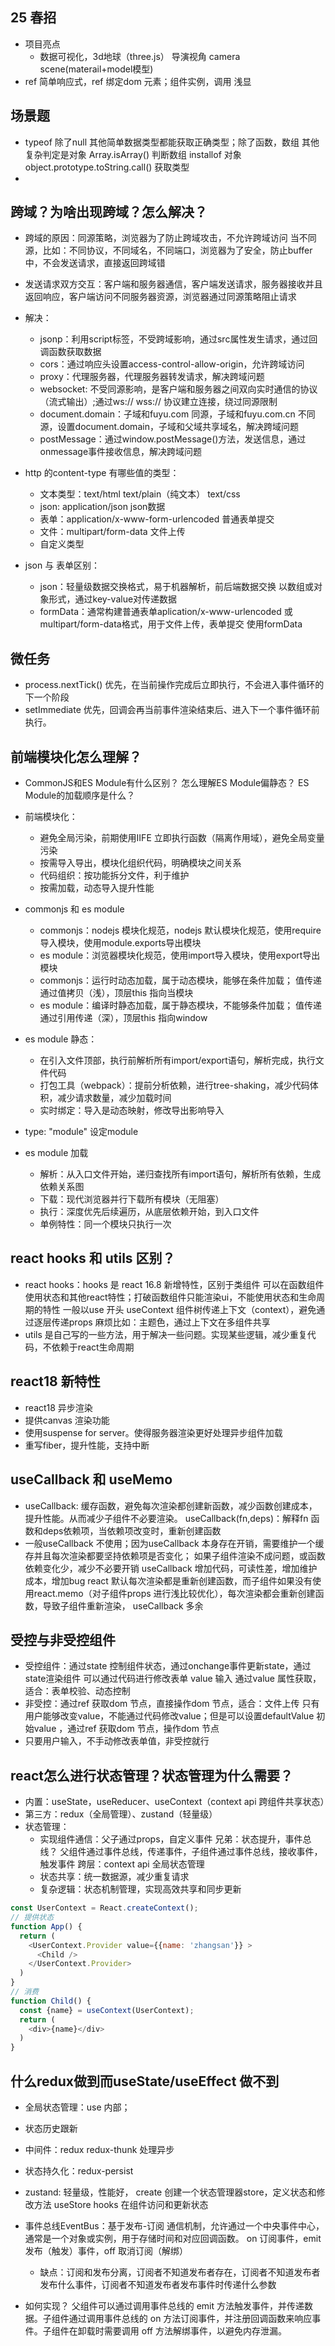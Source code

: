## 25 春招
- 项目亮点
  - 数据可视化，3d地球（three.js）
    导演视角 camera scene(materail+model模型)
- ref 简单响应式，ref 绑定dom 元素；组件实例，调用
  浅显

## 场景题
- typeof 除了null 其他简单数据类型都能获取正确类型；除了函数，数组 其他复杂判定是对象 
  Array.isArray() 判断数组
  installof 对象
  object.prototype.toString.call() 获取类型
- 
## 跨域？为啥出现跨域？怎么解决？
- 跨域的原因：同源策略，浏览器为了防止跨域攻击，不允许跨域访问
  当不同源，比如：不同协议，不同域名，不同端口，浏览器为了安全，防止buffer中，不会发送请求，直接返回跨域错
- 发送请求双方交互：客户端和服务器通信，客户端发送请求，服务器接收并且返回响应，客户端访问不同服务器资源，浏览器通过同源策略阻止请求
- 解决：
  - jsonp：利用script标签，不受跨域影响，通过src属性发生请求，通过回调函数获取数据
  - cors：通过响应头设置access-control-allow-origin，允许跨域访问
  - proxy：代理服务器，代理服务器转发请求，解决跨域问题
  - websocket: 不受同源影响，是客户端和服务器之间双向实时通信的协议（流式输出）;通过ws:// wss:// 协议建立连接，绕过同源限制
  - document.domain：子域和fuyu.com 同源，子域和fuyu.com.cn 不同源，设置document.domain，子域和父域共享域名，解决跨域问题
  - postMessage：通过window.postMessage()方法，发送信息，通过onmessage事件接收信息，解决跨域问题

- http 的content-type 有哪些值的类型：
  - 文本类型：text/html text/plain（纯文本） text/css
  - json: application/json json数据
  - 表单：application/x-www-form-urlencoded 普通表单提交
  - 文件：multipart/form-data 文件上传
  - 自定义类型

- json 与 表单区别：
  - json：轻量级数据交换格式，易于机器解析，前后端数据交换
    以数组或对象形式，通过key-value对传递数据
  - formData：通常构建普通表单aplication/x-www-urlencoded 或 multipart/form-data格式，用于文件上传，表单提交
    使用formData
    
## 微任务
- process.nextTick() 优先，在当前操作完成后立即执行，不会进入事件循环的下一个阶段
- setImmediate 优先，回调会再当前事件渲染结束后、进入下一个事件循环前执行。

## 前端模块化怎么理解？
- CommonJS和ES Module有什么区别？
  怎么理解ES Module偏静态？
  ES Module的加载顺序是什么？

- 前端模块化：
  - 避免全局污染，前期使用IIFE 立即执行函数（隔离作用域），避免全局变量污染
  - 按需导入导出，模块化组织代码，明确模块之间关系
  - 代码组织：按功能拆分文件，利于维护
  - 按需加载，动态导入提升性能

- commonjs 和 es module
  - commonjs：nodejs 模块化规范，nodejs 默认模块化规范，使用require导入模块，使用module.exports导出模块
  - es module：浏览器模块化规范，使用import导入模块，使用export导出模块
  - commonjs：运行时动态加载，属于动态模块，能够在条件加载；
    值传递通过值拷贝（浅），顶层this 指向当模块
  - es module：编译时静态加载，属于静态模块，不能够条件加载；
    值传递通过引用传递（深），顶层this 指向window

- es module 静态：
  - 在引入文件顶部，执行前解析所有import/export语句，解析完成，执行文件代码
  - 打包工具（webpack）：提前分析依赖，进行tree-shaking，减少代码体积，减少请求数量，减少加载时间
  - 实时绑定：导入是动态映射，修改导出影响导入

- type: "module" 设定module
- es module 加载
  - 解析：从入口文件开始，递归查找所有import语句，解析所有依赖，生成依赖关系图
  - 下载：现代浏览器并行下载所有模块（无阻塞）
  - 执行：深度优先后续遍历，从底层依赖开始，到入口文件
  - 单例特性：同一个模块只执行一次

## react hooks 和 utils 区别？
- react hooks：hooks 是 react 16.8 新增特性，区别于类组件
  可以在函数组件使用状态和其他react特性；打破函数组件只能渲染ui，不能使用状态和生命周期的特性
  一般以use 开头
  useContext 组件树传递上下文（context），避免通过逐层传递props 麻烦比如：主题色，通过上下文在多组件共享
- utils 是自己写的一些方法，用于解决一些问题。实现某些逻辑，减少重复代码，不依赖于react生命周期
## react18 新特性
- react18 异步渲染
- 提供canvas 渲染功能
- 使用suspense for server。使得服务器渲染更好处理异步组件加载
- 重写fiber，提升性能，支持中断

## useCallback 和 useMemo 
- useCallback: 缓存函数，避免每次渲染都创建新函数，减少函数创建成本，提升性能。从而减少子组件不必要渲染。
  useCallback(fn,deps)：解释fn 函数和deps依赖项，当依赖项改变时，重新创建函数
- 一般useCallback 不使用；因为useCallback 本身存在开销，需要维护一个缓存并且每次渲染都要坚持依赖项是否变化；
  如果子组件渲染不成问题，或函数依赖变化少，减少不必要开销
  useCallback 增加代码，可读性差，增加维护成本，增加bug
  react 默认每次渲染都是重新创建函数，而子组件如果没有使用react.memo（对子组件props 进行浅比较优化），每次渲染都会重新创建函数，导致子组件重新渲染，
  useCallback 多余

## 受控与非受控组件
- 受控组件：通过state 控制组件状态，通过onchange事件更新state，通过state渲染组件
  可以通过代码进行修改表单 value 输入
  通过value 属性获取，适合：表单校验、动态控制
- 非受控：通过ref 获取dom 节点，直接操作dom 节点，适合：文件上传
  只有用户能够改变value，不能通过代码修改value；但是可以设置defaultValue 初始value ，通过ref 获取dom 节点，操作dom 节点
- 只要用户输入，不手动修改表单值，非受控就行

## react怎么进行状态管理？状态管理为什么需要？
- 内置：useState，useReducer、useContext（context api 跨组件共享状态）
- 第三方：redux（全局管理）、zustand（轻量级）
- 状态管理：
  - 实现组件通信：父子通过props，自定义事件
    兄弟：状态提升，事件总线？ 父组件通过事件总线，传递事件，子组件通过事件总线，接收事件，触发事件
    跨层：context api 全局状态管理
  - 状态共享：统一数据源，减少重复请求
  - 复杂逻辑：状态机制管理，实现高效共享和同步更新
```js
const UserContext = React.createContext();
// 提供状态
function App() {
  return (
    <UserContext.Provider value={{name: 'zhangsan'}} >
      <Child />
    </UserContext.Provider>
  )
}
// 消费
function Child() {
  const {name} = useContext(UserContext);
  return (
    <div>{name}</div>
  )
}
```

## 什么redux做到而useState/useEffect 做不到
- 全局状态管理：use 内部；
- 状态历史跟新
- 中间件：redux redux-thunk 处理异步
- 状态持久化：redux-persist

- zustand: 轻量级，性能好，
  create 创建一个状态管理器store，定义状态和修改方法
  useStore hooks 在组件访问和更新状态

- 事件总线EventBus：基于发布-订阅 通信机制，允许通过一个中央事件中心，通常是一个对象或实例，用于存储时间和对应回调函数。
  on 订阅事件，emit 发布（触发）事件，off 取消订阅（解绑）
  - 缺点：订阅和发布分离，订阅者不知道发布者存在，订阅者不知道发布者发布什么事件，订阅者不知道发布者发布事件时传递什么参数
- 如何实现？
  父组件可以通过调用事件总线的 emit 方法触发事件，并传递数据。子组件通过调用事件总线的 on 方法订阅事件，并注册回调函数来响应事件。子组件在卸载时需要调用 off 方法解绑事件，以避免内存泄漏。